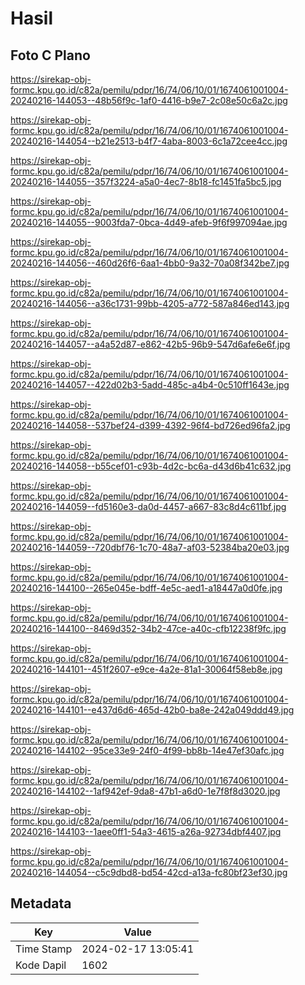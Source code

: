 # Hasil

## Foto C Plano

https://sirekap-obj-formc.kpu.go.id/c82a/pemilu/pdpr/16/74/06/10/01/1674061001004-20240216-144053--48b56f9c-1af0-4416-b9e7-2c08e50c6a2c.jpg

https://sirekap-obj-formc.kpu.go.id/c82a/pemilu/pdpr/16/74/06/10/01/1674061001004-20240216-144054--b21e2513-b4f7-4aba-8003-6c1a72cee4cc.jpg

https://sirekap-obj-formc.kpu.go.id/c82a/pemilu/pdpr/16/74/06/10/01/1674061001004-20240216-144055--357f3224-a5a0-4ec7-8b18-fc1451fa5bc5.jpg

https://sirekap-obj-formc.kpu.go.id/c82a/pemilu/pdpr/16/74/06/10/01/1674061001004-20240216-144055--9003fda7-0bca-4d49-afeb-9f6f997094ae.jpg

https://sirekap-obj-formc.kpu.go.id/c82a/pemilu/pdpr/16/74/06/10/01/1674061001004-20240216-144056--460d26f6-6aa1-4bb0-9a32-70a08f342be7.jpg

https://sirekap-obj-formc.kpu.go.id/c82a/pemilu/pdpr/16/74/06/10/01/1674061001004-20240216-144056--a36c1731-99bb-4205-a772-587a846ed143.jpg

https://sirekap-obj-formc.kpu.go.id/c82a/pemilu/pdpr/16/74/06/10/01/1674061001004-20240216-144057--a4a52d87-e862-42b5-96b9-547d6afe6e6f.jpg

https://sirekap-obj-formc.kpu.go.id/c82a/pemilu/pdpr/16/74/06/10/01/1674061001004-20240216-144057--422d02b3-5add-485c-a4b4-0c510ff1643e.jpg

https://sirekap-obj-formc.kpu.go.id/c82a/pemilu/pdpr/16/74/06/10/01/1674061001004-20240216-144058--537bef24-d399-4392-96f4-bd726ed96fa2.jpg

https://sirekap-obj-formc.kpu.go.id/c82a/pemilu/pdpr/16/74/06/10/01/1674061001004-20240216-144058--b55cef01-c93b-4d2c-bc6a-d43d6b41c632.jpg

https://sirekap-obj-formc.kpu.go.id/c82a/pemilu/pdpr/16/74/06/10/01/1674061001004-20240216-144059--fd5160e3-da0d-4457-a667-83c8d4c611bf.jpg

https://sirekap-obj-formc.kpu.go.id/c82a/pemilu/pdpr/16/74/06/10/01/1674061001004-20240216-144059--720dbf76-1c70-48a7-af03-52384ba20e03.jpg

https://sirekap-obj-formc.kpu.go.id/c82a/pemilu/pdpr/16/74/06/10/01/1674061001004-20240216-144100--265e045e-bdff-4e5c-aed1-a18447a0d0fe.jpg

https://sirekap-obj-formc.kpu.go.id/c82a/pemilu/pdpr/16/74/06/10/01/1674061001004-20240216-144100--8469d352-34b2-47ce-a40c-cfb12238f9fc.jpg

https://sirekap-obj-formc.kpu.go.id/c82a/pemilu/pdpr/16/74/06/10/01/1674061001004-20240216-144101--451f2607-e9ce-4a2e-81a1-30064f58eb8e.jpg

https://sirekap-obj-formc.kpu.go.id/c82a/pemilu/pdpr/16/74/06/10/01/1674061001004-20240216-144101--e437d6d6-465d-42b0-ba8e-242a049ddd49.jpg

https://sirekap-obj-formc.kpu.go.id/c82a/pemilu/pdpr/16/74/06/10/01/1674061001004-20240216-144102--95ce33e9-24f0-4f99-bb8b-14e47ef30afc.jpg

https://sirekap-obj-formc.kpu.go.id/c82a/pemilu/pdpr/16/74/06/10/01/1674061001004-20240216-144102--1af942ef-9da8-47b1-a6d0-1e7f8f8d3020.jpg

https://sirekap-obj-formc.kpu.go.id/c82a/pemilu/pdpr/16/74/06/10/01/1674061001004-20240216-144103--1aee0ff1-54a3-4615-a26a-92734dbf4407.jpg

https://sirekap-obj-formc.kpu.go.id/c82a/pemilu/pdpr/16/74/06/10/01/1674061001004-20240216-144054--c5c9dbd8-bd54-42cd-a13a-fc80bf23ef30.jpg


## Metadata

| Key        | Value               |
| ---------- | ------------------- |
| Time Stamp | 2024-02-17 13:05:41 |
| Kode Dapil | 1602                |



